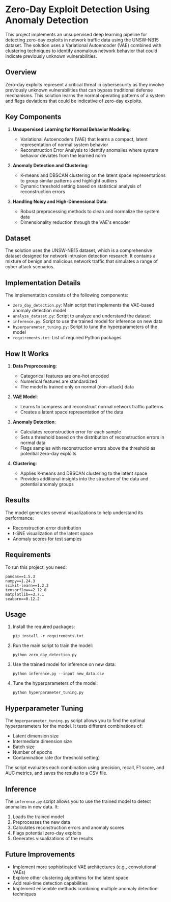 # Zero-Day Exploit Detection Using Anomaly Detection

This project implements an unsupervised deep learning pipeline for detecting zero-day exploits in network traffic data using the UNSW-NB15 dataset. The solution uses a Variational Autoencoder (VAE) combined with clustering techniques to identify anomalous network behavior that could indicate previously unknown vulnerabilities.

## Overview

Zero-day exploits represent a critical threat in cybersecurity as they involve previously unknown vulnerabilities that can bypass traditional defense mechanisms. This solution learns the normal operating patterns of a system and flags deviations that could be indicative of zero-day exploits.

## Key Components

1. **Unsupervised Learning for Normal Behavior Modeling**:
   - Variational Autoencoders (VAE) that learns a compact, latent representation of normal system behavior
   - Reconstruction Error Analysis to identify anomalies where system behavior deviates from the learned norm

2. **Anomaly Detection and Clustering**:
   - K-means and DBSCAN clustering on the latent space representations to group similar patterns and highlight outliers
   - Dynamic threshold setting based on statistical analysis of reconstruction errors

3. **Handling Noisy and High-Dimensional Data**:
   - Robust preprocessing methods to clean and normalize the system data
   - Dimensionality reduction through the VAE's encoder

## Dataset

The solution uses the UNSW-NB15 dataset, which is a comprehensive dataset designed for network intrusion detection research. It contains a mixture of benign and malicious network traffic that simulates a range of cyber attack scenarios.

## Implementation Details

The implementation consists of the following components:

- `zero_day_detection.py`: Main script that implements the VAE-based anomaly detection model
- `analyze_dataset.py`: Script to analyze and understand the dataset
- `inference.py`: Script to use the trained model for inference on new data
- `hyperparameter_tuning.py`: Script to tune the hyperparameters of the model
- `requirements.txt`: List of required Python packages

## How It Works

1. **Data Preprocessing**:
   - Categorical features are one-hot encoded
   - Numerical features are standardized
   - The model is trained only on normal (non-attack) data

2. **VAE Model**:
   - Learns to compress and reconstruct normal network traffic patterns
   - Creates a latent space representation of the data

3. **Anomaly Detection**:
   - Calculates reconstruction error for each sample
   - Sets a threshold based on the distribution of reconstruction errors in normal data
   - Flags samples with reconstruction errors above the threshold as potential zero-day exploits

4. **Clustering**:
   - Applies K-means and DBSCAN clustering to the latent space
   - Provides additional insights into the structure of the data and potential anomaly groups

## Results

The model generates several visualizations to help understand its performance:

- Reconstruction error distribution
- t-SNE visualization of the latent space
- Anomaly scores for test samples

## Requirements

To run this project, you need:

```
pandas==1.5.3
numpy==1.24.3
scikit-learn==1.2.2
tensorflow==2.12.0
matplotlib==3.7.1
seaborn==0.12.2
```

## Usage

1. Install the required packages:
   ```
   pip install -r requirements.txt
   ```

2. Run the main script to train the model:
   ```
   python zero_day_detection.py
   ```

3. Use the trained model for inference on new data:
   ```
   python inference.py --input new_data.csv
   ```

4. Tune the hyperparameters of the model:
   ```
   python hyperparameter_tuning.py
   ```

## Hyperparameter Tuning

The `hyperparameter_tuning.py` script allows you to find the optimal hyperparameters for the model. It tests different combinations of:

- Latent dimension size
- Intermediate dimension size
- Batch size
- Number of epochs
- Contamination rate (for threshold setting)

The script evaluates each combination using precision, recall, F1 score, and AUC metrics, and saves the results to a CSV file.

## Inference

The `inference.py` script allows you to use the trained model to detect anomalies in new data. It:

1. Loads the trained model
2. Preprocesses the new data
3. Calculates reconstruction errors and anomaly scores
4. Flags potential zero-day exploits
5. Generates visualizations of the results

## Future Improvements

- Implement more sophisticated VAE architectures (e.g., convolutional VAEs)
- Explore other clustering algorithms for the latent space
- Add real-time detection capabilities
- Implement ensemble methods combining multiple anomaly detection techniques 